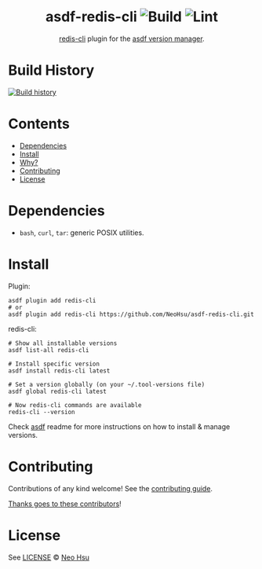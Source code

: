 <div align="center">

# asdf-redis-cli ![Build](https://github.com/NeoHsu/asdf-redis-cli/workflows/Build/badge.svg) ![Lint](https://github.com/NeoHsu/asdf-redis-cli/workflows/Lint/badge.svg)

[redis-cli](https://redis.io/topics/rediscli) plugin for the [asdf version manager](https://asdf-vm.com).

</div>

# Build History

[![Build history](https://buildstats.info/github/chart/NeoHsu/asdf-redis-cli?branch=master)](https://github.com/NeoHsu/asdf-redis-cli/actions)

# Contents

- [Dependencies](#dependencies)
- [Install](#install)
- [Why?](#why)
- [Contributing](#contributing)
- [License](#license)

# Dependencies

- `bash`, `curl`, `tar`: generic POSIX utilities.

# Install

Plugin:

```shell
asdf plugin add redis-cli
# or
asdf plugin add redis-cli https://github.com/NeoHsu/asdf-redis-cli.git
```

redis-cli:

```shell
# Show all installable versions
asdf list-all redis-cli

# Install specific version
asdf install redis-cli latest

# Set a version globally (on your ~/.tool-versions file)
asdf global redis-cli latest

# Now redis-cli commands are available
redis-cli --version
```

Check [asdf](https://github.com/asdf-vm/asdf) readme for more instructions on how to
install & manage versions.

# Contributing

Contributions of any kind welcome! See the [contributing guide](contributing.md).

[Thanks goes to these contributors](https://github.com/NeoHsu/asdf-redis-cli/graphs/contributors)!

# License

See [LICENSE](LICENSE) © [Neo Hsu](https://github.com/NeoHsu/)

